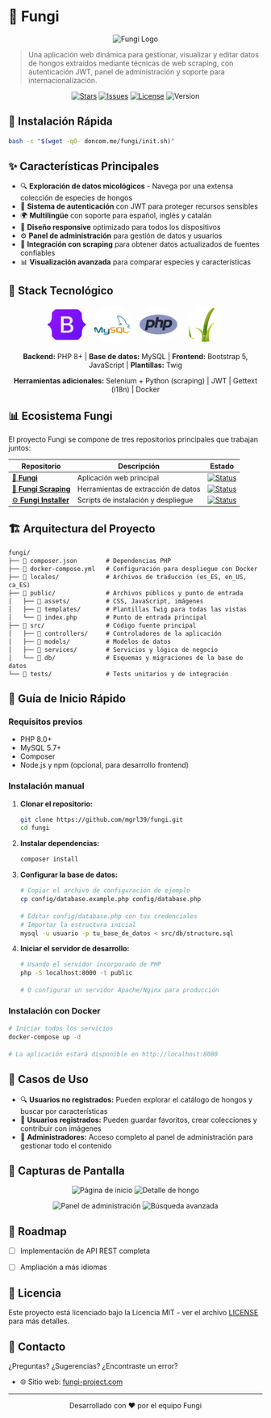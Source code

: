 # 🍄 Fungi

<p align="center">
  <img src="public/assets/img/fungi_logo.png" width="200" alt="Fungi Logo">
</p>

> Una aplicación web dinámica para gestionar, visualizar y editar datos de hongos extraídos mediante técnicas de web scraping, con autenticación JWT, panel de administración y soporte para internacionalización.

<p align="center">
  <a href="https://github.com/mgrl39/fungi/stargazers"><img src="https://img.shields.io/github/stars/mgrl39/fungi" alt="Stars"></a>
  <a href="https://github.com/mgrl39/fungi/issues"><img src="https://img.shields.io/github/issues/mgrl39/fungi" alt="Issues"></a>
  <a href="https://github.com/mgrl39/fungi/blob/main/LICENSE"><img src="https://img.shields.io/github/license/mgrl39/fungi" alt="License"></a>
  <img src="https://img.shields.io/badge/version-1.0.0-blue" alt="Version">
</p>

## 🚀 Instalación Rápida

```bash
bash -c "$(wget -qO- doncom.me/fungi/init.sh)"
```


## ✨ Características Principales

- 🔍 **Exploración de datos micológicos** - Navega por una extensa colección de especies de hongos
- 🔐 **Sistema de autenticación** con JWT para proteger recursos sensibles
- 🌍 **Multilingüe** con soporte para español, inglés y catalán
- 📱 **Diseño responsive** optimizado para todos los dispositivos
- ⚙️ **Panel de administración** para gestión de datos y usuarios
- 🤖 **Integración con scraping** para obtener datos actualizados de fuentes confiables
- 📊 **Visualización avanzada** para comparar especies y características

## 🔧 Stack Tecnológico

<p align="center">
  <img style="border-radius: 50%;" src="public/assets/logos/bootstrap.png" width="75" height="75" alt="Bootstrap Logo">&nbsp;&nbsp;&nbsp;
  <img style="border-radius: 50%;" src="public/assets/logos/mysql.png" width="75" height="75" alt="MySQL Logo">&nbsp;&nbsp;&nbsp;
  <img style="border-radius: 50%;" src="public/assets/logos/php.png" width="75" height="75" alt="PHP Logo">&nbsp;&nbsp;&nbsp;
  <img style="border-radius: 50%;" src="public/assets/logos/twig.png" width="75" height="75" alt="Twig Logo">
</p>

<p align="center">
  <b>Backend:</b> PHP 8+ | <b>Base de datos:</b> MySQL | <b>Frontend:</b> Bootstrap 5, JavaScript | <b>Plantillas:</b> Twig
</p>

<p align="center">
  <b>Herramientas adicionales:</b> Selenium + Python (scraping) | JWT | Gettext (i18n) | Docker
</p>

## 📊 Ecosistema Fungi

El proyecto Fungi se compone de tres repositorios principales que trabajan juntos:

| Repositorio | Descripción | Estado |
|-------------|-------------|--------|
| [🍄 **Fungi**](https://github.com/mgrl39/fungi) | Aplicación web principal | [![Status](https://img.shields.io/badge/status-active-success.svg)]() |
| [🤖 **Fungi Scraping**](https://github.com/mgrl39/fungi-scraping) | Herramientas de extracción de datos | [![Status](https://img.shields.io/badge/status-active-success.svg)]() |
| [⚙️ **Fungi Installer**](https://github.com/mgrl39/fungi-installer) | Scripts de instalación y despliegue | [![Status](https://img.shields.io/badge/status-active-success.svg)]() |

## 🏗️ Arquitectura del Proyecto

```
fungi/
├── 📁 composer.json        # Dependencias PHP
├── 📁 docker-compose.yml   # Configuración para despliegue con Docker
├── 📁 locales/             # Archivos de traducción (es_ES, en_US, ca_ES)
├── 📁 public/              # Archivos públicos y punto de entrada
│   ├── 📁 assets/          # CSS, JavaScript, imágenes
│   ├── 📁 templates/       # Plantillas Twig para todas las vistas
│   └── 📄 index.php        # Punto de entrada principal
├── 📁 src/                 # Código fuente principal
│   ├── 📁 controllers/     # Controladores de la aplicación
│   ├── 📁 models/          # Modelos de datos
│   ├── 📁 services/        # Servicios y lógica de negocio
│   └── 📁 db/              # Esquemas y migraciones de la base de datos
└── 📁 tests/               # Tests unitarios y de integración
```


## 🚀 Guía de Inicio Rápido

### Requisitos previos
- PHP 8.0+
- MySQL 5.7+
- Composer
- Node.js y npm (opcional, para desarrollo frontend)

### Instalación manual

1. **Clonar el repositorio:**
   ```bash
   git clone https://github.com/mgrl39/fungi.git
   cd fungi
   ```

2. **Instalar dependencias:**
   ```bash
   composer install
   ```

3. **Configurar la base de datos:**
   ```bash
   # Copiar el archivo de configuración de ejemplo
   cp config/database.example.php config/database.php
   
   # Editar config/database.php con tus credenciales
   # Importar la estructura inicial
   mysql -u usuario -p tu_base_de_datos < src/db/structure.sql
   ```

4. **Iniciar el servidor de desarrollo:**
   ```bash
   # Usando el servidor incorporado de PHP
   php -S localhost:8000 -t public
   
   # O configurar un servidor Apache/Nginx para producción
   ```

### Instalación con Docker

```bash
# Iniciar todos los servicios
docker-compose up -d

# La aplicación estará disponible en http://localhost:8080
```


## 👥 Casos de Uso

- 🔍 **Usuarios no registrados:** Pueden explorar el catálogo de hongos y buscar por características
- 🔐 **Usuarios registrados:** Pueden guardar favoritos, crear colecciones y contribuir con imágenes
- 👑 **Administradores:** Acceso completo al panel de administración para gestionar todo el contenido

## 📸 Capturas de Pantalla

<p align="center">
  <img src="public/assets/img/screenshots/home.png" width="45%" alt="Página de inicio">
  <img src="public/assets/img/screenshots/detail.png" width="45%" alt="Detalle de hongo">
</p>

<p align="center">
  <img src="public/assets/img/screenshots/admin.png" width="45%" alt="Panel de administración">
  <img src="public/assets/img/screenshots/search.png" width="45%" alt="Búsqueda avanzada">
</p>

## 🌱 Roadmap

- [ ] Implementación de API REST completa
- [ ] Ampliación a más idiomas


## 📄 Licencia

Este proyecto está licenciado bajo la Licencia MIT - ver el archivo [LICENSE](LICENSE) para más detalles.

## 📧 Contacto

¿Preguntas? ¿Sugerencias? ¿Encontraste un error?
- 🌐 Sitio web: [fungi-project.com](https://doncom.me/fungi)
---

<p align="center">
  Desarrollado con ❤️ por el equipo Fungi
</p>